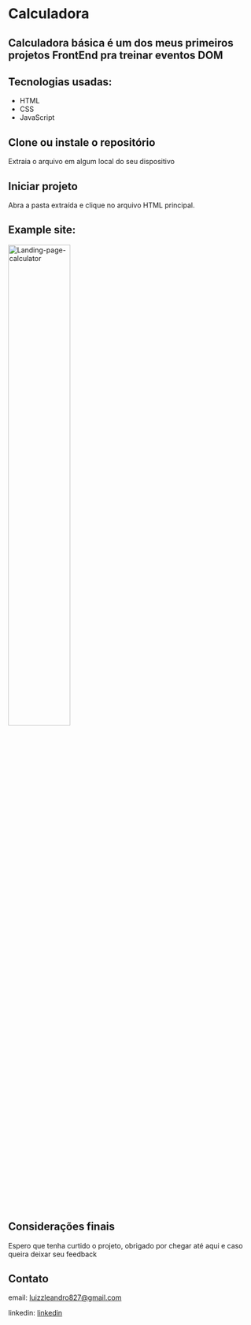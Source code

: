 # Calculadora

## Calculadora básica é um dos meus primeiros projetos FrontEnd pra treinar eventos DOM

## Tecnologias usadas:

- HTML
- CSS
- JavaScript

## Clone ou instale o repositório 

Extraia o arquivo em algum local do seu dispositivo 

## Iniciar projeto

Abra a pasta extraída e clique no arquivo HTML principal.

## Example site:

<img src="https://raw.githubusercontent.com/leanluizz/Calculator/main/assets/image/Photo-landing-page-calculator.png" alt="Landing-page-calculator" width="50%">

## Considerações finais

Espero que tenha curtido o projeto, obrigado por chegar até aqui e caso queira deixar seu feedback

## Contato

email: luizzleandro827@gmail.com 

linkedin: [linkedin](https://www.linkedin.com/in/leandroluizz?utm_source=share&utm_campaign=share_via&utm_content=profile&utm_medium=android_app)
